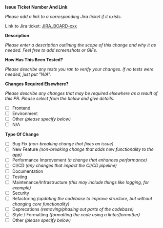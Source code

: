 **Issue Ticket Number And Link**

*Please add a link to a corresponding Jira ticket if it exists.*

Link to Jira ticket: [JIRA_BOARD-xxx](example.com)

**Description**

*Please enter a description outlining the scope of this change and why it as needed. Feel free to add screenshots or GIFs.*

**How Has This Been Tested?**

*Please describe any tests you ran to verify your changes. If no tests were needed, just put "N/A".*

**Changes Required Elsewhere?**

*Please describe any changes that may be required elsewhere as a result of this PR. Please select from the below and give details.*

- [ ] Frontend
- [ ] Environment
- [ ] Other *(please specify below)*
- [ ] N/A

**Type Of Change**
- [ ] Bug Fix *(non-breaking change that fixes an issue)*
- [ ] New Feature *(non-breaking change that adds new functionality to the app)*
- [ ] Performance Improvement *(a change that enhances performance)*
- [ ] CI/CD *(any changes that impact the CI/CD pipeline)*
- [ ] Documentation
- [ ] Testing
- [ ] Maintenance/Infrastructure *(this may include things like logging, for example)*
- [ ] Security
- [ ] Refactoring *(updating the codebase to improve structure, but without changing core functionality)*
- [ ] Deprecations *(removing/phasing out parts of the codebase)*
- [ ] Style / Formatting *(formatting the code using a linter/formatter)*
- [ ] Other *(please specify below)*
